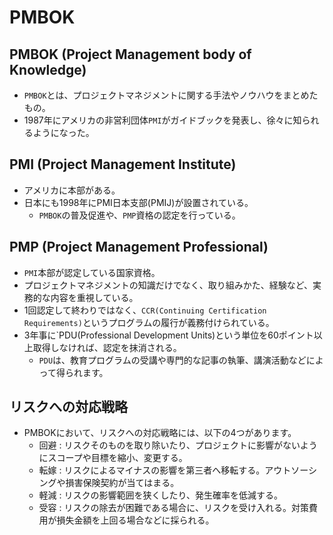 # PMBOK

## PMBOK (Project Management body of Knowledge)

+ `PMBOK`とは、プロジェクトマネジメントに関する手法やノウハウをまとめたもの。
+ 1987年にアメリカの非営利団体`PMI`がガイドブックを発表し、徐々に知られるようになった。

## PMI (Project Management Institute)

+ アメリカに本部がある。
+ 日本にも1998年にPMI日本支部(PMIJ)が設置されている。
  + `PMBOK`の普及促進や、`PMP`資格の認定を行っている。

## PMP (Project Management Professional)

+ `PMI`本部が認定している国家資格。
+ プロジェクトマネジメントの知識だけでなく、取り組みかた、経験など、実務的な内容を重視している。
+ 1回認定して終わりではなく、`CCR(Continuing Certification Requirements)`というプログラムの履行が義務付けられている。
+ 3年事に`PDU(Professional Development Units)という単位を60ポイント以上取得しなければ、認定を抹消される。
  + `PDU`は、教育プログラムの受講や専門的な記事の執筆、講演活動などによって得られます。


## リスクへの対応戦略

+ PMBOKにおいて、リスクへの対応戦略には、以下の4つがあります。
  + 回避 : リスクそのものを取り除いたり、プロジェクトに影響がないようにスコープや目標を縮小、変更する。
  + 転嫁 : リスクによるマイナスの影響を第三者へ移転する。アウトソーシングや損害保険契約が当てはまる。
  + 軽減 : リスクの影響範囲を狭くしたり、発生確率を低減する。
  + 受容 : リスクの除去が困難である場合に、リスクを受け入れる。対策費用が損失金額を上回る場合などに採られる。
